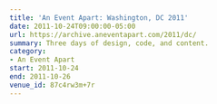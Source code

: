 ```yaml
---
title: 'An Event Apart: Washington, DC 2011'
date: 2011-10-24T09:00:00-05:00
url: https://archive.aneventapart.com/2011/dc/
summary: Three days of design, code, and content.
category:
- An Event Apart
start: 2011-10-24
end: 2011-10-26
venue_id: 87c4rw3m+7r
---
```

